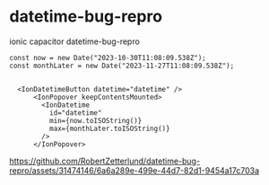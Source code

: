 # datetime-bug-repro
ionic capacitor datetime-bug-repro


```
const now = new Date("2023-10-30T11:08:09.538Z");
const monthLater = new Date("2023-11-27T11:08:09.538Z");


  <IonDatetimeButton datetime="datetime" />
      <IonPopover keepContentsMounted>
        <IonDatetime
          id="datetime"
          min={now.toISOString()}
          max={monthLater.toISOString()}
        />
      </IonPopover>

```




https://github.com/RobertZetterlund/datetime-bug-repro/assets/31474146/6a6a289e-499e-44d7-82d1-9454a17c703a

